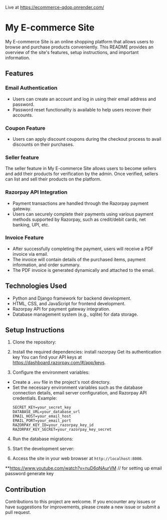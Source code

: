 Live at https://ecommerce-qdop.onrender.com/
# My E-commerce Site

My E-commerce Site is an online shopping platform that allows users to browse and purchase products conveniently. This README provides an overview of the site's features, setup instructions, and important information.

## Features

### Email Authentication
- Users can create an account and log in using their email address and password.
- Password reset functionality is available to help users recover their accounts.

### Coupon Feature
- Users can apply discount coupons during the checkout process to avail discounts on their purchases.

### Seller feature 
The seller feature in My E-commerce Site allows users to become sellers and add their products for verification by the admin. Once verified, sellers can list and sell their products on the platform.

### Razorpay API Integration
- Payment transactions are handled through the Razorpay payment gateway.
- Users can securely complete their payments using various payment methods supported by Razorpay, such as credit/debit cards, net banking, UPI, etc.

### Invoice Feature
- After successfully completing the payment, users will receive a PDF invoice via email.
- The invoice will contain details of the purchased items, payment information, and order summary.
- The PDF invoice is generated dynamically and attached to the email.


## Technologies Used

- Python and Django framework for backend development.
- HTML, CSS, and JavaScript for frontend development.
- Razorpay API for payment gateway integration.
- Database management system (e.g., sqlite) for data storage.

## Setup Instructions

1. Clone the repository:


2. Install the required dependencies:
   install razorpay
   Get its authentication key
   You can find your API keys at <https://dashboard.razorpay.com/#/app/keys>.


3. Configure the environment variables:
- Create a `.env` file in the project's root directory.
- Set the necessary environment variables such as the database connection details, email server configuration, and Razorpay API credentials. Example:
  ```
  SECRET_KEY=your_secret_key
  DATABASE_URL=your_database_url
  EMAIL_HOST=your_email_host
  EMAIL_PORT=your_email_port
  RAZORPAY_KEY_ID=your_razorpay_key_id
  RAZORPAY_KEY_SECRET=your_razorpay_key_secret
  ```

4. Run the database migrations:

5. Start the development server:


6. Access the site in your web browser at `http://localhost:8000`.

**https://www.youtube.com/watch?v=nuD6qNAurVM  // for setting up email password generate key

## Contribution

Contributions to this project are welcome. If you encounter any issues or have suggestions for improvements, please create a new issue or submit a pull request.





